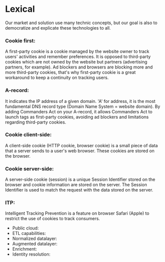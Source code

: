 # Lexical

Our market and solution use many technic concepts, but our goal is also to democratize and explicate these technologies to all.

### **Cookie first**:&#x20;

A first-party cookie is a cookie managed by the website owner to track users' activities and remember preferences. It is opposed to third-party cookies which are not owned by the website but partners (advertising partners, for example). Ad blockers and browsers are blocking more and more third-party cookies, that's why first-party cookie is a great workaround to keep a continuity on tracking users.

### **A-record**:&#x20;

It indicates the IP address of a given domain. 'A' for address, it is the most fundamental DNS record type (Domain Name System = website domain). By adding Commanders Act on your A-record, it allows Commanders Act to launch tags as first-party cookies, avoiding ad blockers and limitations regarding third-party cookies.

### **Cookie client-side**:&#x20;

A client-side cookie (HTTP cookie, browser cookie) is a small piece of data that a server sends to a user's web browser. These cookies are stored on the browser.

### **Cookie server-side**:&#x20;

A server-side cookie (session) is a unique Session Identifier stored on the browser and cookie information are stored on the server. The Session Identifier is used to match the request with the data stored on the server.

### **ITP**:&#x20;

Intelligent Tracking Prevention is a feature on browser Safari (Apple) to restrict the use of cookies to track consumers.

* Public cloud:
* ETL capabilities:
* Normalized datalayer:
* Augmented datalayer:
* Enrichment:
* Identity resolution:

